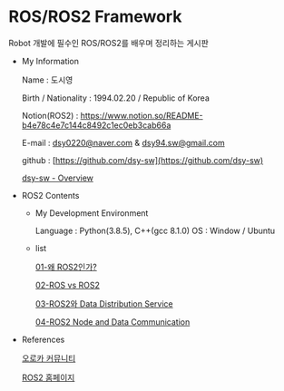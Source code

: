 # ROS/ROS2 Framework

Robot 개발에 필수인 ROS/ROS2를 배우며 정리하는 게시판

- My Information

    Name : 도시영

    Birth / Nationality : 1994.02.20 / Republic of Korea

    Notion(ROS2) : https://www.notion.so/README-b4e78c4e7c144c8492c1ec0eb3cab66a

    E-mail : dsy0220@naver.com & dsy94.sw@gmail.com

    github : [https://github.com/dsy-sw](https://github.com/dsy-sw)

    [dsy-sw - Overview](https://github.com/dsy-sw)

- ROS2 Contents
    - My Development Environment

        Language : Python(3.8.5), C++(gcc 8.1.0)
        OS : Window / Ubuntu

    - list

        [01-왜 ROS2인가?](https://github.com/dsy-sw/to-learning-ros-ros2/blob/main/ROS%20ROS2%20Framework/01-The%20reason%20for%20using%20ros2.md)

        [02-ROS vs ROS2](https://github.com/dsy-sw/to-learning-ros-ros2/blob/main/ROS%20ROS2%20Framework/02-ROS%20vs%20ROS2.md)

        [03-ROS2와 Data Distribution Service](https://github.com/dsy-sw/to-learning-ros-ros2/blob/main/ROS%20ROS2%20Framework/03-ROS2%EC%99%80%20Data%20Distribution%20Service.md)

        [04-ROS2 Node and Data Communication](https://github.com/dsy-sw/to-learning-ros-ros2/blob/main/ROS%20ROS2%20Framework/04-ROS2%20Node%20and%20Data%20Communication.md)

- References

    [오로카 커뮤니티](https://cafe.naver.com/openrt)

    [ROS2 홈페이지](https://docs.ros.org/en/foxy/Installation.html)

